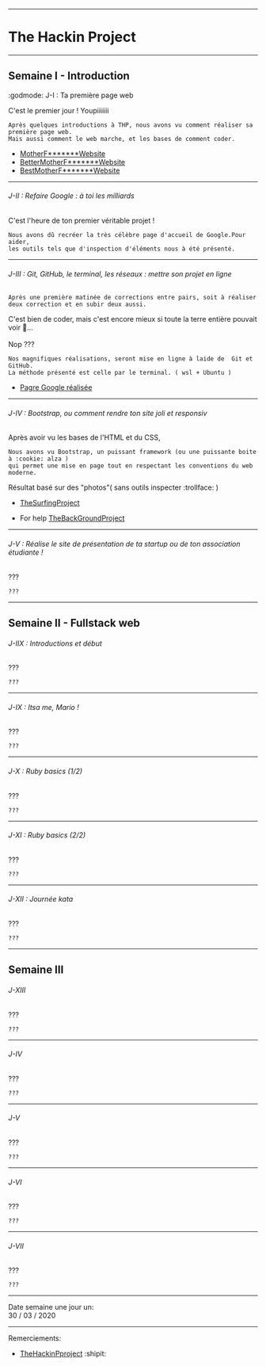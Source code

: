 -----------------------
# The Hackin Project #
-----------------------

## Semaine I - Introduction

 :godmode: J-I : Ta première page web

C'est le premier jour ! Youpiiiiiii
```
Après quelques introductions à THP, nous avons vu comment réaliser sa première page web.
Mais aussi comment le web marche, et les bases de comment coder.
```
* [MotherF*******Website](https://github.com/nof4o4)
* [BetterMotherF*******Website](https://github.com/nof4o4)
* [BestMotherF*******Website](https://github.com/nof4o4)
-----------------------

###### J-II : Refaire Google : à toi les milliards

C'est l'heure de ton premier véritable projet ! 

```
Nous avons dû recréer la très célèbre page d'accueil de Google.Pour aider,
les outils tels que d'inspection d'éléments nous à été présenté.
```

-----------------------

###### J-III : Git, GitHub, le terminal, les réseaux : mettre son projet en ligne

```
Après une première matinée de corrections entre pairs, soit à réaliser deux correction et en subir deux aussi.
```

C'est bien de coder, mais c'est encore mieux si toute la terre entière pouvait voir :eyes:...<br><br>Nop ???
```
Nos magnifiques réalisations, seront mise en ligne à laide de  Git et GitHub.
La méthode présenté est celle par le terminal. ( wsl + Ubuntu )
```

* [Pagre Google réalisée](https://jplemonias.github.io/thp/google/)
-----------------------

###### J-IV : Bootstrap, ou comment rendre ton site joli et responsiv

Après avoir vu les bases de l'HTML et du CSS,

```
Nous avons vu Bootstrap, un puissant framework (ou une puissante boite à :cookie: alza )
qui permet une mise en page tout en respectant les conventions du web moderne.
```

Résultat basé sur des "photos"( sans outils inspecter :trollface: )

* [TheSurfingProject](https://jplemonias.github.io/thp/bootstrap/)

* For help [TheBackGroundProject](https://jplemonias.github.io/thp/bootstrap/help.html)
-----------------------

###### J-V : Réalise le site de présentation de ta startup ou de ton association étudiante !

???

```
???
```
----------------------


## Semaine II - Fullstack web

###### J-IIX : Introductions et début

???

```
???
```
-----------------------

###### J-IX : Itsa me, Mario !

???

```
???
```
-----------------------

###### J-X : Ruby basics (1/2)

???

```
???
```
-----------------------

###### J-XI : Ruby basics (2/2)

???

```
???
```
-----------------------

###### J-XII : Journée kata

???

```
???
```
----------------------

## Semaine III
###### J-XIII

???

```
???
```
-----------------------

###### J-IV

???

```
???
```
-----------------------

###### J-V

???

```
???
```
-----------------------

###### J-VI

???

```
???
```
-----------------------

###### J-VII

???

```
???
```
----------------------

Date semaine une jour un:<br>
30 / 03 / 2020

-----------------------

Remerciements:

* [TheHackinPproject](https://www.thehackingproject.org/) :shipit:
